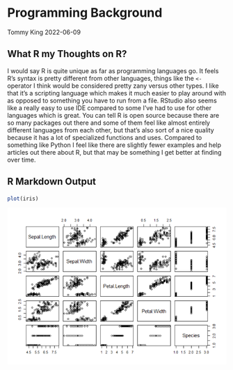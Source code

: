 Programming Background
================
Tommy King
2022-06-09

## What R my Thoughts on R?

I would say R is quite unique as far as programming languages go. It
feels R’s syntax is pretty different from other languages, things like
the `<-` operator I think would be considered pretty zany versus other
types. I like that it’s a scripting language which makes it much easier
to play around with as opposed to something you have to run from a file.
RStudio also seems like a really easy to use IDE compared to some I’ve
had to use for other languages which is great. You can tell R is open
source because there are so many packages out there and some of them
feel like almost entirely different languages from each other, but
that’s also sort of a nice quality because it has a lot of specialized
functions and uses. Compared to something like Python I feel like there
are slightly fewer examples and help articles out there about R, but
that may be something I get better at finding over time.

## R Markdown Output

``` r
plot(iris)
```

![](../Images/rmdoutput-1.png)<!-- -->
